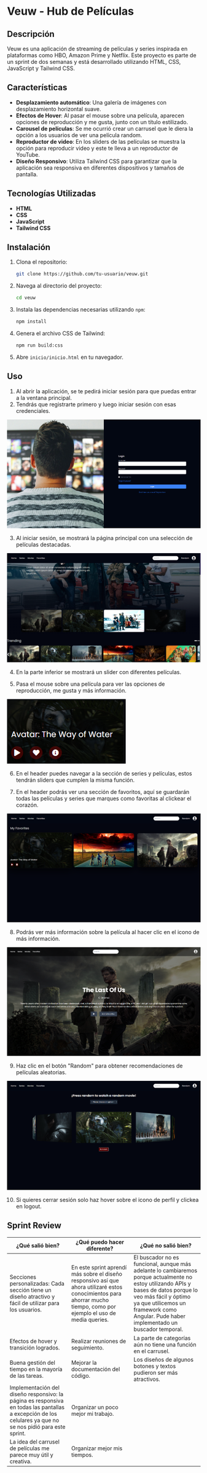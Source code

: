 # Veuw - Hub de Películas

## Descripción

Veuw es una aplicación de streaming de películas y series inspirada en plataformas como HBO, Amazon Prime y Netflix. Este proyecto es parte de un sprint de dos semanas y está desarrollado utilizando HTML, CSS, JavaScript y Tailwind CSS.

## Características

- **Desplazamiento automático**: Una galería de imágenes con desplazamiento horizontal suave.
- **Efectos de Hover**: Al pasar el mouse sobre una película, aparecen opciones de reproducción y me gusta, junto con un título estilizado.
- **Carousel de películas**: Se me ocurrió crear un carrusel que le diera la opción a los usuarios de ver una película random.
- **Reproductor de video**: En los sliders de las películas se muestra la opción para reproducir video y este te lleva a un reproductor de YouTube.
- **Diseño Responsivo**: Utiliza Tailwind CSS para garantizar que la aplicación sea responsiva en diferentes dispositivos y tamaños de pantalla.

## Tecnologías Utilizadas

- **HTML**
- **CSS**
- **JavaScript**
- **Tailwind CSS**

## Instalación

1. Clona el repositorio:
    ```sh
    git clone https://github.com/tu-usuario/veuw.git
    ```
2. Navega al directorio del proyecto:
    ```sh
    cd veuw
    ```
3. Instala las dependencias necesarias utilizando `npm`:
    ```sh
    npm install
    ```
4. Genera el archivo CSS de Tailwind:
    ```sh
    npm run build:css
    ```
5. Abre `inicio/inicio.html` en tu navegador.

## Uso
1. Al abrir la aplicación, se te pedirá iniciar sesión para que puedas entrar a la ventana principal.
2. Tendrás que registrarte primero y luego iniciar sesión con esas credenciales.

![Página de Login](ImagesRepo/Login.png)

3. Al iniciar sesión, se mostrará la página principal con una selección de películas destacadas.

![Página Principal](ImagesRepo/Inicio.png)

4. En la parte inferior se mostrará un slider con diferentes películas.

5. Pasa el mouse sobre una película para ver las opciones de reproducción, me gusta y más información.

![Sección de Hover](ImagesRepo/Slider.png)

6. En el header puedes navegar a la sección de series y películas, estos tendrán sliders que cumplen la misma función.

7. En el header podrás ver una sección de favoritos, aquí se guardarán todas las películas y series que marques como favoritas al clickear el corazón.

![Sección de Favoritos](ImagesRepo/Favorites.png)

8. Podrás ver más información sobre la película al hacer clic en el icono de más información.

![Información de la Película](ImagesRepo/Info.png)

9. Haz clic en el botón "Random" para obtener recomendaciones de películas aleatorias.

![Carousel de Películas](ImagesRepo/carousel.png)

10. Si quieres cerrar sesión solo haz hover sobre el icono de perfil y clickea en logout.

## Sprint Review

| ¿Qué salió bien? | ¿Qué puedo hacer diferente? | ¿Qué no salió bien? |
|------------------|-----------------------------|---------------------|
| Secciones personalizadas: Cada sección tiene un diseño atractivo y fácil de utilizar para los usuarios. | En este sprint aprendí más sobre el diseño responsivo así que ahora utilizaré estos conocimientos para ahorrar mucho tiempo, como por ejemplo el uso de media queries. | El buscador no es funcional, aunque más adelante lo cambiaremos porque actualmente no estoy utilizando APIs y bases de datos porque lo veo más fácil y óptimo ya que utilicemos un framework como Angular. Pude haber implementado un buscador temporal. |
| Efectos de hover y transición logrados. | Realizar reuniones de seguimiento. | La parte de categorías aún no tiene una función en el carrusel. |
| Buena gestión del tiempo en la mayoría de las tareas. | Mejorar la documentación del código. | Los diseños de algunos botones y textos pudieron ser más atractivos. |
| Implementación del diseño responsivo: la página es responsiva en todas las pantallas a excepción de los celulares ya que no se nos pidió para este sprint. | Organizar un poco mejor mi trabajo. |  |
| La idea del carrusel de películas me parece muy útil y creativa. | Organizar mejor mis tiempos. |  |

